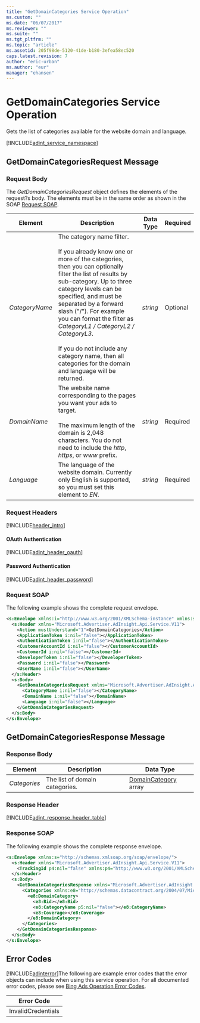```yaml
---
title: "GetDomainCategories Service Operation"
ms.custom: ""
ms.date: "06/07/2017"
ms.reviewer: ""
ms.suite: ""
ms.tgt_pltfrm: ""
ms.topic: "article"
ms.assetid: 205f98de-5120-41de-b180-3efea58ec520
caps.latest.revision: 7
author: "eric-urban"
ms.author: "eur"
manager: "ehansen"
---
```

# GetDomainCategories Service Operation
Gets the list of categories available for the website domain and language.

[!INCLUDE[adint_service_namespace](../adinsight-api/includes/adint-service-namespace.md)]

## <a name="request"></a>GetDomainCategoriesRequest Message

### Request Body
The *GetDomainCategoriesRequest* object defines the elements of the request?s body. The elements must be in the same order as shown in the SOAP [Request SOAP](#request_soap).

|Element|Description|Data Type|Required|
|-----------|---------------|-------------|------------|
|*CategoryName*|The category name filter.<br/><br/>If you already know one or more of the categories, then you can optionally filter the list of results by sub-category. Up to three category levels can be specified, and must be separated by a forward slash ("/"). For example you can format the filter as *CategoryL1 / CategoryL2 / CategoryL3*.<br/><br/>If you do not include any category name, then all categories for the domain and language will be returned. |*string*|Optional|
|*DomainName*|The website name corresponding to the pages you want your ads to target.<br /><br />The maximum length of the domain is 2,048 characters. You do not need to include the *http*, *https*, or *www* prefix.|*string*|Required|
|*Language*|The language of the website domain. Currently only English is supported, so you must set this element to *EN*.|*string*|Required|

### Request Headers
[!INCLUDE[header_intro](../adinsight-api/includes/header-intro.md)]
#### OAuth Authentication
[!INCLUDE[adint_header_oauth](../adinsight-api/includes/adint-header-oauth.md)]
#### Password Authentication
[!INCLUDE[adint_header_password](../adinsight-api/includes/adint-header-password.md)]
### <a name="request_soap"></a>Request SOAP
The following example shows the complete request envelope.

```xml
<s:Envelope xmlns:i="http://www.w3.org/2001/XMLSchema-instance" xmlns:s="http://schemas.xmlsoap.org/soap/envelope/">
  <s:Header xmlns="Microsoft.Advertiser.AdInsight.Api.Service.V11">
    <Action mustUnderstand="1">GetDomainCategories</Action>
    <ApplicationToken i:nil="false"></ApplicationToken>
    <AuthenticationToken i:nil="false"></AuthenticationToken>
    <CustomerAccountId i:nil="false"></CustomerAccountId>
    <CustomerId i:nil="false"></CustomerId>
    <DeveloperToken i:nil="false"></DeveloperToken>
    <Password i:nil="false"></Password>
    <UserName i:nil="false"></UserName>
  </s:Header>
  <s:Body>
    <GetDomainCategoriesRequest xmlns="Microsoft.Advertiser.AdInsight.Api.Service.V11">
      <CategoryName i:nil="false"></CategoryName>
      <DomainName i:nil="false"></DomainName>
      <Language i:nil="false"></Language>
    </GetDomainCategoriesRequest>
  </s:Body>
</s:Envelope>
```

## <a name="response"></a>GetDomainCategoriesResponse Message

### <a name="Body_Elements"></a>Response Body

|Element|Description|Data Type|
|-----------|---------------|-------------|
|*Categories*|The list of domain categories.|[DomainCategory](../adinsight-api/domaincategory-data-object.md) array|

### <a name="Header_Elements"></a>Response Header
[!INCLUDE[adint_response_header_table](../adinsight-api/includes/adint-response-header-table.md)]
### Response SOAP
The following example shows the complete response envelope.

```xml
<s:Envelope xmlns:s="http://schemas.xmlsoap.org/soap/envelope/">
  <s:Header xmlns="Microsoft.Advertiser.AdInsight.Api.Service.V11">
    <TrackingId p4:nil="false" xmlns:p4="http://www.w3.org/2001/XMLSchema-instance"></TrackingId>
  </s:Header>
  <s:Body>
    <GetDomainCategoriesResponse xmlns="Microsoft.Advertiser.AdInsight.Api.Service.V11">
      <Categories xmlns:e8="http://schemas.datacontract.org/2004/07/Microsoft.BingAds.Advertiser.AdInsight.Api.DataContract.V11.Entity" p5:nil="false" xmlns:p5="http://www.w3.org/2001/XMLSchema-instance">
        <e8:DomainCategory>
          <e8:Bid></e8:Bid>
          <e8:CategoryName p5:nil="false"></e8:CategoryName>
          <e8:Coverage></e8:Coverage>
        </e8:DomainCategory>
      </Categories>
    </GetDomainCategoriesResponse>
  </s:Body>
</s:Envelope>
```

## <a name="errors"></a>Error Codes
[!INCLUDE[adinterror](../adinsight-api/includes/adinterror.md)]The following are example  error codes that the error objects can include when using this service operation. For all documented error codes, please see [Bing Ads Operation Error Codes](http://go.microsoft.com/fwlink/?LinkId=511884).

|Error Code|
|--------------|
|InvalidCredentials|
